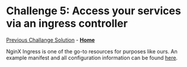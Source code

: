 # Challenge 5: Access your services via an ingress controller

[Previous Challange Solution](./04-Scale-up-solution.md) - **[Home](../README.md)**

NginX Ingress is one of the go-to resources for purposes like ours. An example manifest and all configuration information can be found [here](https://kubernetes.github.io/ingress-nginx/deploy/).

